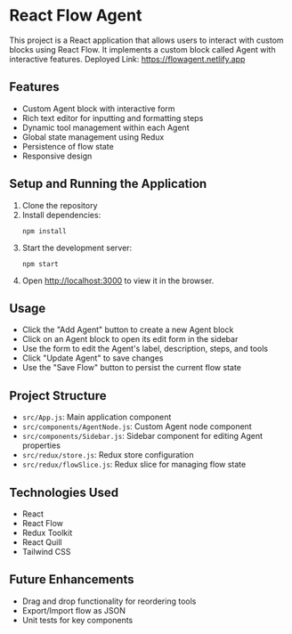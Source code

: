 # React Flow Agent

This project is a React application that allows users to interact with custom blocks using React Flow. It implements a custom block called Agent with interactive features.
Deployed Link: https://flowagent.netlify.app

## Features

- Custom Agent block with interactive form
- Rich text editor for inputting and formatting steps
- Dynamic tool management within each Agent
- Global state management using Redux
- Persistence of flow state
- Responsive design

## Setup and Running the Application

1. Clone the repository
2. Install dependencies:
   ```
   npm install
   ```
3. Start the development server:
   ```
   npm start
   ```
4. Open [http://localhost:3000](http://localhost:3000) to view it in the browser.

## Usage

- Click the "Add Agent" button to create a new Agent block
- Click on an Agent block to open its edit form in the sidebar
- Use the form to edit the Agent's label, description, steps, and tools
- Click "Update Agent" to save changes
- Use the "Save Flow" button to persist the current flow state

## Project Structure

- `src/App.js`: Main application component
- `src/components/AgentNode.js`: Custom Agent node component
- `src/components/Sidebar.js`: Sidebar component for editing Agent properties
- `src/redux/store.js`: Redux store configuration
- `src/redux/flowSlice.js`: Redux slice for managing flow state

## Technologies Used

- React
- React Flow
- Redux Toolkit
- React Quill
- Tailwind CSS

## Future Enhancements

- Drag and drop functionality for reordering tools
- Export/Import flow as JSON
- Unit tests for key components
